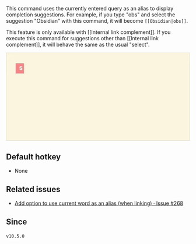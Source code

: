 This command uses the currently entered query as an alias to display completion suggestions. For example, if you type "obs" and select the suggestion "Obsidian" with this command, it will become `[[Obsidian|obs]]`.

This feature is only available with [[Internal link complement]]. If you execute this command for suggestions other than [[Internal link complement]], it will behave the same as the usual "select".

![select with query alias](../../resources/select-with-query-alias.webp)

## Default hotkey

- None

## Related issues

- [Add option to use current word as an alias (when linking) · Issue #268](https://github.com/tadashi-aikawa/obsidian-various-complements-plugin/issues/268)

## Since

`v10.5.0`

